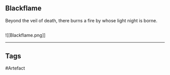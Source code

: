 ## Blackflame
Beyond the veil of death, there burns a fire
by whose light night is borne.
## 
![[Blackflame.png]]

---
## Tags
#Artefact